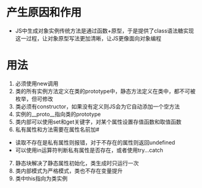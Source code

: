 # 产生原因和作用
- JS中生成对象实例传统方法是通过函数+原型，于是提供了class语法糖实现这一过程，让对象原型写法更加清晰，让JS更像面向对象编程

# 用法
1. 必须使用new调用
2. 类的所有实例方法定义在类的prototype中，静态方法定义在类中，都不可被枚举，但可修改
3. 类必须有constructor，如果没有定义则JS会为它自动添加一个空方法
4. 实例的__proto__指向类的prototype
5. 类内部可以使用set和get关键字，对某个属性设置存值函数和取值函数
6. 私有属性和方法需要在属性名前加#
  - 读取不存在是私有属性则报错，对于不存在的属性则返回undefined
  - 可以使用in运算符判断私有属性是否存在，或者使用try...catch
7. 静态块解决了静态属性初始化，类生成时只运行一次
8. 类内部模式为严格模式，类也不存在变量提升
9. 类中this指向为类实例